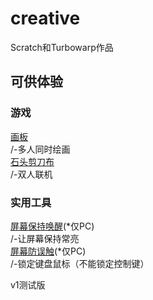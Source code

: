 # creative
Scratch和Turbowarp作品  
## 可供体验
### 游戏
[画板](paint)  
/-多人同时绘画  
[石头剪刀布](rock-paper-scissors)  
/-双人联机
### 实用工具
[屏幕保持唤醒](wake-on)(*仅PC)  
/-让屏幕保持常亮   
[屏幕防误触](wake-on)(*仅PC)  
/-锁定键盘鼠标（不能锁定控制键）
  
v1测试版   